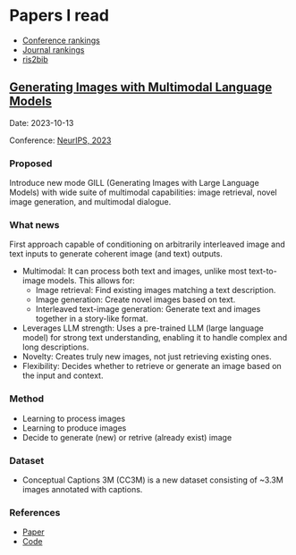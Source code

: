 # Papers I read

- [Conference rankings](http://portal.core.edu.au/conf-ranks/)
- [Journal rankings](https://www.scimagojr.com/)
- [ris2bib](https://www.bruot.org/ris2bib/)

## [Generating Images with Multimodal Language Models](https://jykoh.com/gill)

Date: 2023-10-13

Conference: [NeurIPS, 2023](https://neurips.cc/virtual/2023/papers.html)

### Proposed

Introduce new mode GILL (Generating Images with Large Language Models) with wide
suite of multimodal capabilities: image retrieval, novel image generation, and
multimodal dialogue.

### What news

First approach capable of conditioning on arbitrarily interleaved image and text
inputs to generate coherent image (and text) outputs.

- Multimodal: It can process both text and images, unlike most text-to-image
  models. This allows for:
  - Image retrieval: Find existing images matching a text description.
  - Image generation: Create novel images based on text.
  - Interleaved text-image generation: Generate text and images together in a
    story-like format.
- Leverages LLM strength: Uses a pre-trained LLM (large language model) for
  strong text understanding, enabling it to handle complex and long
  descriptions.
- Novelty: Creates truly new images, not just retrieving existing ones.
- Flexibility: Decides whether to retrieve or generate an image based on the
  input and context.

### Method

- Learning to process images
- Learning to produce images
- Decide to generate (new) or retrive (already exist) image

### Dataset

- Conceptual Captions 3M (CC3M) is a new dataset consisting of ~3.3M images
  annotated with captions.

### References

- [Paper](https://arxiv.org/pdf/2305.17216.pdf)
- [Code](https://github.com/kohjingyu/gill)
